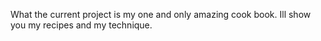 What the current project is my one and only amazing cook book. Ill show you my recipes and my technique.